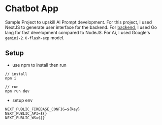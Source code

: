 # Chatbot App

Sample Project to upskill AI Prompt development. For this project, I used NextJS to generate user interface for the backend. For [backend](https://github.com/paulcruz03/ai-chatbot), I used Go lang for fast development compared to NodeJS. For Ai, I used Google's `gemini-2.0-flash-exp` model. 

## Setup
- use npm to install then run
```
// install
npm i
```
```
// run
npm run dev
```
- setup env
```
NEXT_PUBLIC_FIREBASE_CONFIG=${key}
NEXT_PUBLIC_API=${}
NEXT_PUBLIC_WS=${}
```
